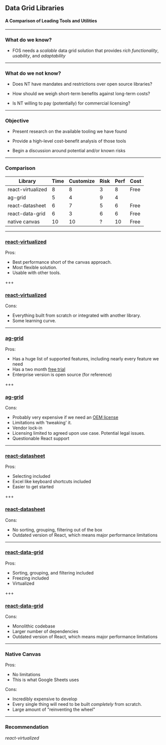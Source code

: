## Data Grid Libraries
#### A Comparison of Leading Tools and Utilities

---

### What do we know?

* FOS needs a _scalable_ data grid solution that provides _rich functionality_, _usability_, and _adaptability_

---

### What do we not know?

* Does NT have mandates and restrictions over open source libraries?

* How should we weigh short-term benefits against long-term costs?

* Is NT willing to pay (potentially) for commercial licensing?

---

### Objective

* Present research on the available tooling we have found 

* Provide a high-level cost-benefit analysis of those tools

* Begin a discussion around potential and/or known risks

---

### Comparison 

| Library           | Time | Customize | Risk   | Perf    | Cost  |
| ----------------- | ---- | --------- | ------ | ------- | ----- |
| react-virtualized |  8   |  8        | 3      |  8      | Free  |
| ag-grid           |  5   |  4        | 9      |  4      | $$$$  |
| react-datasheet   |  6   |  7        | 5      |  6      | Free  |
| react-data-grid   |  6   |  3        | 6      |  6      | Free  |
| native canvas     | 10   | 10        | ?      | 10      | Free  |

---

### [react-virtualized](https://bvaughn.github.io/react-virtualized/#/components/List)

Pros: 
* Best performance short of the canvas approach. 
* Most flexible solution. 
* Usable with other tools.

+++

### [react-virtualized](https://bvaughn.github.io/react-virtualized/#/components/List)

Cons: 
* Everything built from scratch or integrated with another library.
* Some learning curve.

--- 

### [ag-grid](https://www.ag-grid.com/)

Pros:
* Has a huge list of supported features, including nearly every feature we need
* Has a two month [free trial](https://www.ag-grid.com/start-trial.php)
* Enterprise version is open source (for reference)

+++

### [ag-grid](https://www.ag-grid.com/)

Cons:

* Probably very expensive if we need an [OEM license](https://www.ag-grid.com/license-pricing)
* Limitations with 'tweaking' it.
* Vendor lock-in
* Licensing limited to agreed upon use case. Potential legal issues.
* Questionable React support

---

### [react-datasheet](https://nadbm.github.io/react-datasheet/)

Pros:
* Selecting included
* Excel like keyboard shortcuts included
* Easier to get started 

+++

### [react-datasheet](https://nadbm.github.io/react-datasheet/)

Cons:
* No sorting, grouping, filtering out of the box
* Outdated version of React, which means major performance limitations

---

### [react-data-grid](http://adazzle.github.io/react-data-grid/)

Pros:
* Sorting, grouping, and filtering included
* Freezing included
* Virtualized

+++

### [react-data-grid](http://adazzle.github.io/react-data-grid/)

Cons:
* Monolithic codebase
* Larger number of dependencies
* Outdated version of React, which means major performance limitations

---

### Native Canvas

Pros:
* No limitations
* This is what Google Sheets uses

Cons:
* Incredibly expensive to develop
* Every single thing will need to be built _completely_ from scratch.
* Large amount of "reinventing the wheel"

---

### Recommendation

*react-virtualized*
